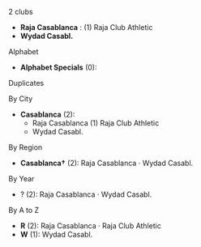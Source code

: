 2 clubs

- **Raja Casablanca** : (1) Raja Club Athletic
- **Wydad Casabl.**




Alphabet

- **Alphabet Specials** (0): 




Duplicates





By City

- **Casablanca** (2): 
  - Raja Casablanca  (1) Raja Club Athletic
  - Wydad Casabl. 




By Region

- **Casablanca†** (2):   Raja Casablanca · Wydad Casabl.




By Year

- ? (2):   Raja Casablanca · Wydad Casabl.






By A to Z

- **R** (2): Raja Casablanca · Raja Club Athletic
- **W** (1): Wydad Casabl.




